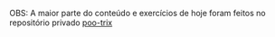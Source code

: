 OBS: A maior parte do conteúdo e exercícios de hoje foram feitos no repositório privado [poo-trix](https://github.com/daviazev/poo-trix)
